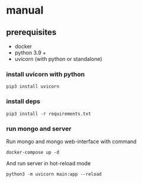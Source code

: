 # manual

## prerequisites
* docker
* python 3.9 +
* uvicorn (with python or standalone)

### install uvicorn with python

```shell
pip3 install uvicorn
```

### install deps

```shell
pip3 install -r requirements.txt
```

### run mongo and server

Run mongo and mongo web-interface with command
```shell
docker-compose up -d
```

And run server in hot-reload mode

```shell
python3 -m uvicorn main:app --reload
```